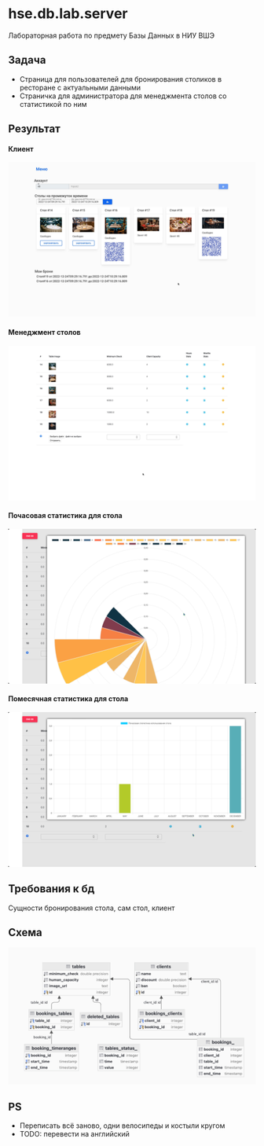 # hse.db.lab.server

Лабораторная работа по предмету Базы Данных в НИУ ВШЭ

## Задача
* Страница для пользователей для бронирования столиков в ресторане с актуальными данными
* Страничка для администратора для менеджмента столов со статистикой по ним

## Результат
#### Клиент
![](/readme/client.jpg)

#### Менеджмент столов
![](/readme/admin_tables_list.jpg)

#### Почасовая статистика для стола
![](/readme/admin_hours_stat.png)

#### Помесячная статистика для стола
![](/readme/admin_months_stat.png)

## Требования к бд
Сущности бронирования стола, сам стол, клиент

## Схема
![](/readme/sql_tables.jpg)

## PS
* Переписать всё заново, одни велосипеды и костыли кругом
* TODO: перевести на английский
